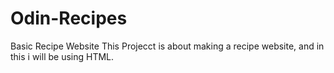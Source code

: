 # Odin-Recipes
Basic Recipe Website
This Projecct is about making a recipe website, and in this i will be using HTML. 